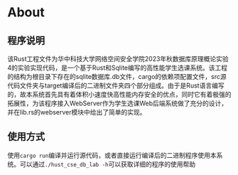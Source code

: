 # About

## 程序说明

该Rust工程文件为华中科技大学网络空间安全学院2023年秋数据库原理概论实验4的实验实现代码，是一个基于Rust和Sqlite编写的高性能学生选课系统。该工程的结构为根目录下存在的sqlite数据库.db文件，cargo的依赖项配置文件，src源代码文件夹与target编译后的二进制文件夹四个部分组成。由于是Rust语言编写的，故本系统首先具有着体积小速度快高性能内存安全的优点，同时它有着极强的拓展性，为该程序接入WebServer作为学生选课Web后端系统做了充分的设计，并在lib.rs的webserver模块中给出了简单的实现。

## 使用方式

使用`cargo run`编译并运行源代码，或者直接运行编译后的二进制程序使用本系统。可以通过`./hust_cse_db_lab -h`可以获取详细的程序的使用帮助